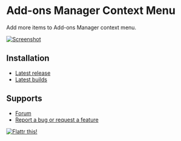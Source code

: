 # Add-ons Manager Context Menu

Add more items to Add-ons Manager context menu.

[![Screenshot](https://lh4.googleusercontent.com/-EDIp4dgoEbk/T7D7No8hAgI/AAAAAAAACnE/S-ytNTrwKsY/s128/amcontext-0.0.20120510.02.png)](https://lh4.googleusercontent.com/-EDIp4dgoEbk/T7D7No8hAgI/AAAAAAAACnE/S-ytNTrwKsY/s640/amcontext-0.0.20120510.02.png "Click to enlarge")

## Installation

* [Latest release](https://addons.mozilla.org/addon/am-context/?src=external-home)
* [Latest builds](https://github.com/LouCypher/AM_contextmenu/downloads)

## Supports

* [Forum](https://forums.mozilla.org/addons/viewtopic.php?t=9858)
* [Report a bug or request a feature](https://github.com/LouCypher/AM_contextmenu/issues/new)

[![Flattr this!](https://api.flattr.com/button/flattr-badge-large.png)](https://flattr.com/submit/auto?url=https%3A%2F%2Fgithub.com%2FLouCypher%2FAM_contextmenu "Flattr this!")
